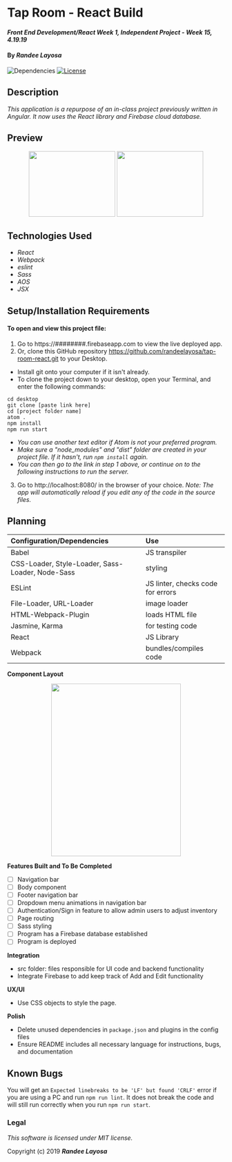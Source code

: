 # Tap Room - React Build

#### _Front End Development/React Week 1, Independent Project - Week 15, 4.19.19_

#### By _**Randee Layosa**_

![Dependencies](https://img.shields.io/badge/dependencies-up%20to%20date-brightgreen.svg)
[![License](https://img.shields.io/badge/license-MIT-blue.svg)](https://opensource.org/licenses/MIT)

## Description

_This application is a repurpose of an in-class project previously written in Angular. It now uses the React library and Firebase cloud database._

## Preview
<p align="center">
<img src="src/assets/img/######.png" width="200" height="152" title="">
<img src="src/assets/img/######.png" width="200" height="152" title="">
</p>

## Technologies Used

  * _React_
  * _Webpack_
  * _eslint_
  * _Sass_
  * _AOS_
  * _JSX_

## Setup/Installation Requirements

#### To open and view this project file:
1. Go to https://########.firebaseapp.com to view the live deployed app.
2. Or, clone this GitHub repository https://github.com/randeelayosa/tap-room-react.git to your Desktop.
  * Install git onto your computer if it isn't already.
  * To clone the project down to your desktop, open your Terminal, and enter the following commands:
  ```
  cd desktop
  git clone [paste link here]
  cd [project folder name]
  atom .
  npm install
  npm run start
  ```
  * _You can use another text editor if Atom is not your preferred program._
  * _Make sure a "node_modules" and "dist" folder are created in your project file. If it hasn't, run `npm install` again._
  * _You can then go to the link in step 1 above, or continue on to the following instructions to run the server._
3. Go to http://localhost:8080/ in the browser of your choice. _Note: The app will automatically reload if you edit any of the code in the source files._


## Planning

  | **Configuration/Dependencies** | **Use** |
| :-------------     | :------------- |
| Babel | JS transpiler |
| CSS-Loader, Style-Loader, Sass-Loader, Node-Sass | styling |
| ESLint | JS linter, checks code for errors |
| File-Loader, URL-Loader | image loader |
| HTML-Webpack-Plugin | loads HTML file |
| Jasmine, Karma | for testing code |
| React | JS Library |
| Webpack | bundles/compiles code |

**Component Layout**

<p align="center">
  <img src="src/assets/img/####.jpeg" width="300" height="400" title="">
</p>

**Features Built and To Be Completed**
- [ ] Navigation bar
- [ ] Body component
- [ ] Footer navigation bar
- [ ] Dropdown menu animations in navigation bar
- [ ] Authentication/Sign in feature to allow admin users to adjust inventory
- [ ] Page routing
- [ ] Sass styling
- [ ] Program has a Firebase database established
- [ ] Program is deployed

**Integration**
  * src folder: files responsible for UI code and backend functionality
  * Integrate Firebase to add keep track of Add and Edit functionality

**UX/UI**
  * Use CSS objects to style the page.

**Polish**
  * Delete unused dependencies in `package.json` and plugins in the config files
  * Ensure README includes all necessary language for instructions, bugs, and documentation

## Known Bugs
You will get an `Expected linebreaks to be 'LF' but found 'CRLF'` error if you are using a PC and run `npm run lint`. It does not break the code and will still run correctly when you run `npm run start`.

### Legal

*This software is licensed under MIT license.*

Copyright (c) 2019 **_Randee Layosa_**

